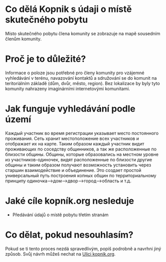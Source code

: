 # Co dělá Kopnik s údaji o místě skutečného pobytu

Místo skutečného pobytu člena komunity se zobrazuje na mapě sousedním členům komunity.

# Proč je to důležité?

Informace o poloze jsou potřebné pro členy komunity pro vzájemné vyhledávání v terénu, navazování kontaktů a sdružování se do komunit na teritoriálním základě (dům, dvůr, město, region). Bez lokalizace by byly tyto komunity nahrazeny imaginárními internetovými komunitami.

# Jak funguje vyhledávání podle území

Каждый участник во время регистрации указывает место постоянного проживания. Сеть хранит местоположение всех участников и отображает их на карте. Таким образом каждый участник видит проживающих по соседству общинников, а так же расположенные по близости общины. Общины, которые образовались на местном уровне из участников-одиночек, видят расположенные по близости другие общины и таким образом получают возможность установить через старшин взаимодействие и объединение. Это создает простой универсальный путь построения копных общин по территориальному принципу одиночка--&gt;дом--&gt;двор--&gt;город--&gt;область и т.д.

# Jaké cíle kopník.org nesleduje

- Předávání údajů o místě pobytu třetím stranám

# Co dělat, pokud nesouhlasím?

Pokud se ti tento proces nezdá spravedlivým, popiš podrobně a navrhni jiný způsob. Svůj návrh můžeš nechat na [Ulici kopnik.org](https://vk.me/join/gPg9/g6wjgknBe034BdDdOdcjvU1MtJKZ7o=).
